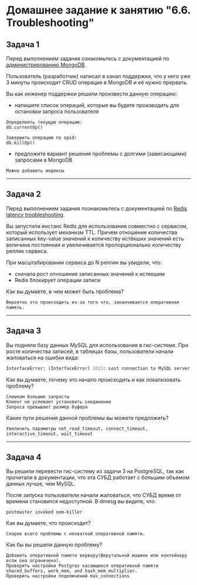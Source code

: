 # Домашнее задание к занятию "6.6. Troubleshooting"

## Задача 1

Перед выполнением задания ознакомьтесь с документацией по [администрированию MongoDB](https://docs.mongodb.com/manual/administration/).

Пользователь (разработчик) написал в канал поддержки, что у него уже 3 минуты происходит CRUD операция в MongoDB и её 
нужно прервать. 

Вы как инженер поддержки решили произвести данную операцию:
- напишите список операций, которые вы будете производить для остановки запроса пользователя
```
Определеить текущую операцию:
db.currentOp()
```
```
Завершить операцию по opid:
db.killOp()
```
- предложите вариант решения проблемы с долгими (зависающими) запросами в MongoDB
```
Можно добавить индексы
```
---
## Задача 2

Перед выполнением задания познакомьтесь с документацией по [Redis latency troobleshooting](https://redis.io/topics/latency).

Вы запустили инстанс Redis для использования совместно с сервисом, который использует механизм TTL. 
Причем отношение количества записанных key-value значений к количеству истёкших значений есть величина постоянная и
увеличивается пропорционально количеству реплик сервиса. 

При масштабировании сервиса до N реплик вы увидели, что:
- сначала рост отношения записанных значений к истекшим
- Redis блокирует операции записи

Как вы думаете, в чем может быть проблема?

```
Вероятно это происходить из-за того что, заканчивается оперативная память.
```

---
## Задача 3

Вы подняли базу данных MySQL для использования в гис-системе. При росте количества записей, в таблицах базы,
пользователи начали жаловаться на ошибки вида:
```python
InterfaceError: (InterfaceError) 2013: Lost connection to MySQL server during query u'SELECT..... '
```

Как вы думаете, почему это начало происходить и как локализовать проблему?

```
Слишком большие запросты  
Клиент не успевает установить соединение  
Запроса превышает размер буфера  
```

Какие пути решения данной проблемы вы можете предложить?

```
Увеличить параметры net_read_timeout, connect_timeout, interactive_timeout, wait_timeout
```
---

## Задача 4


Вы решили перевести гис-систему из задачи 3 на PostgreSQL, так как прочитали в документации, что эта СУБД работает с 
большим объемом данных лучше, чем MySQL.

После запуска пользователи начали жаловаться, что СУБД время от времени становится недоступной. В dmesg вы видите, что:

`postmaster invoked oom-killer`

Как вы думаете, что происходит?

```
Скорее всего проблемы с нехваткой оперативной памяти. 
```

Как бы вы решили данную проблему?

```
Добавить оперативной памяти верверу(Вирутальной машине или контейнеру если она ограничена).
Проверить настройки Postgres касающиеся оперативной памяти shared_buffers, work_mem, and hash_mem_multiplier.
Проверить настройки плдключений max_connections
```

